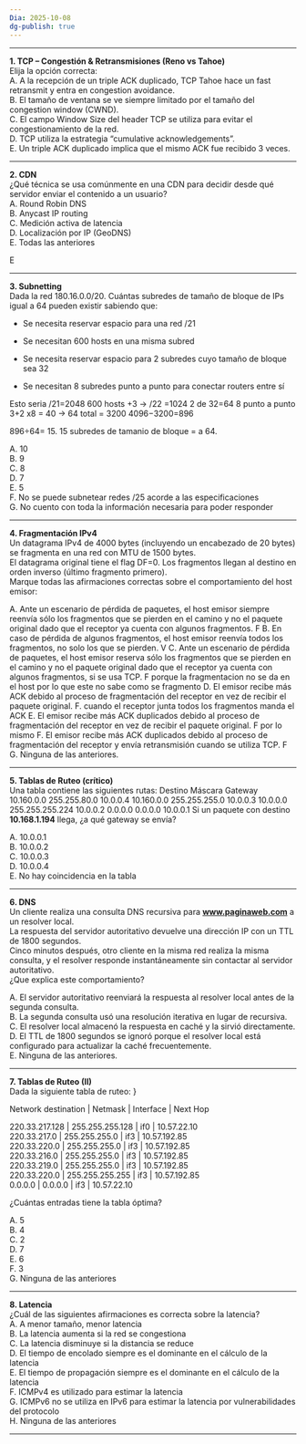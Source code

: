```yaml
---
Dia: 2025-10-08
dg-publish: true
---
```

---

**1. TCP – Congestión & Retransmisiones (Reno vs Tahoe)**  
Elija la opción correcta:  
A. A la recepción de un triple ACK duplicado, TCP Tahoe hace un fast retransmit y entra en congestion avoidance.  
B. El tamaño de ventana se ve siempre limitado por el tamaño del congestion window (CWND).  
C. El campo Window Size del header TCP se utiliza para evitar el congestionamiento de la red.  
D. TCP utiliza la estrategia “cumulative acknowledgements”.  
E. Un triple ACK duplicado implica que el mismo ACK fue recibido 3 veces.

---

**2. CDN**  
¿Qué técnica se usa comúnmente en una CDN para decidir desde qué servidor enviar el contenido a un usuario?  
A. Round Robin DNS  
B. Anycast IP routing  
C. Medición activa de latencia  
D. Localización por IP (GeoDNS)  
E. Todas las anteriores

E 

---

**3. Subnetting**  
Dada la red 180.16.0.0/20. Cuántas subredes de tamaño de bloque de IPs igual a 64 pueden existir sabiendo que:

- Se necesita reservar espacio para una red /21
    
- Se necesitan 600 hosts en una misma subred
    
- Se necesita reservar espacio para 2 subredes cuyo tamaño de bloque sea 32
    
- Se necesitan 8 subredes punto a punto para conectar routers entre sí
    

Esto seria /21=2048 
600 hosts +3 -> /22 =1024
2 de 32=64 
8 punto a punto 3+2 x8 = 40 -> 64
total = 3200
4096−3200=896

896÷64= 15. 15 subredes de tamanio de bloque = a 64.

A. 10  
B. 9  
C. 8  
D. 7  
E. 5  
F. No se puede subnetear redes /25 acorde a las especificaciones  
G. No cuento con toda la información necesaria para poder responder

---

**4. Fragmentación IPv4**  
Un datagrama IPv4 de 4000 bytes (incluyendo un encabezado de 20 bytes) se fragmenta en una red con MTU de 1500 bytes.  
El datagrama original tiene el flag DF=0. Los fragmentos llegan al destino en orden inverso (último fragmento primero).  
Marque todas las afirmaciones correctas sobre el comportamiento del host emisor:

A. Ante un escenario de pérdida de paquetes, el host emisor siempre reenvía sólo los fragmentos que se pierden en el camino y no el paquete original dado que el receptor ya cuenta con algunos fragmentos.  F
B. En caso de pérdida de algunos fragmentos, el host emisor reenvía todos los fragmentos, no solo los que se pierden.  V
C. Ante un escenario de pérdida de paquetes, el host emisor reserva sólo los fragmentos que se pierden en el camino y no el paquete original dado que el receptor ya cuenta con algunos fragmentos, si se usa TCP.  F porque la fragmentacion no se da en el host por lo que este no sabe como se fragmento
D. El emisor recibe más ACK debido al proceso de fragmentación del receptor en vez de recibir el paquete original.  F. cuando el receptor junta todos los fragmentos manda el ACK
E. El emisor recibe más ACK duplicados debido al proceso de fragmentación del receptor en vez de recibir el paquete original.  F por lo mismo
F. El emisor recibe más ACK duplicados debido al proceso de fragmentación del receptor y envía retransmisión cuando se utiliza TCP.  F
G. Ninguna de las anteriores.

---

**5. Tablas de Ruteo (crítico)**  
Una tabla contiene las siguientes rutas:
Destino      Máscara         Gateway
10.160.0.0   255.255.80.0    10.0.0.4
10.160.0.0   255.255.255.0   10.0.0.3
10.0.0.0     255.255.255.224 10.0.0.2
0.0.0.0      0.0.0.0         10.0.0.1
Si un paquete con destino **10.168.1.194** llega, ¿a qué gateway se envía?  

A. 10.0.0.1  
B. 10.0.0.2  
C. 10.0.0.3  
D. 10.0.0.4  
E. No hay coincidencia en la tabla  

---

**6. DNS**  
Un cliente realiza una consulta DNS recursiva para **www.paginaweb.com** a un resolver local.  
La respuesta del servidor autoritativo devuelve una dirección IP con un TTL de 1800 segundos.  
Cinco minutos después, otro cliente en la misma red realiza la misma consulta, y el resolver responde instantáneamente sin contactar al servidor autoritativo.  
¿Que explica este comportamiento?  

A. El servidor autoritativo reenviará la respuesta al resolver local antes de la segunda consulta.  
B. La segunda consulta usó una resolución iterativa en lugar de recursiva.  
C. El resolver local almacenó la respuesta en caché y la sirvió directamente.  
D. El TTL de 1800 segundos se ignoró porque el resolver local está configurado para actualizar la caché frecuentemente.  
E. Ninguna de las anteriores.  

---

**7. Tablas de Ruteo (II)**  
Dada la siguiente tabla de ruteo: }

Network destination | Netmask | Interface | Next Hop

220.33.217.128 | 255.255.255.128 | if0 | 10.57.22.10  
220.33.217.0 | 255.255.255.0 | if3 | 10.57.192.85  
220.33.220.0 | 255.255.255.0 | if3 | 10.57.192.85  
220.33.216.0 | 255.255.255.0 | if3 | 10.57.192.85  
220.33.219.0 | 255.255.255.0 | if3 | 10.57.192.85  
220.33.220.0 | 255.255.255.255 | if3 | 10.57.192.85  
0.0.0.0 | 0.0.0.0 | if3 | 10.57.22.10

¿Cuántas entradas tiene la tabla óptima?  

A. 5  
B. 4  
C. 2  
D. 7  
E. 6  
F. 3  
G. Ninguna de las anteriores  

---

**8. Latencia**  
¿Cuál de las siguientes afirmaciones es correcta sobre la latencia?  
A. A menor tamaño, menor latencia  
B. La latencia aumenta si la red se congestiona  
C. La latencia disminuye si la distancia se reduce  
D. El tiempo de encolado siempre es el dominante en el cálculo de la latencia  
E. El tiempo de propagación siempre es el dominante en el cálculo de la latencia  
F. ICMPv4 es utilizado para estimar la latencia  
G. ICMPv6 no se utiliza en IPv6 para estimar la latencia por vulnerabilidades del protocolo  
H. Ninguna de las anteriores  

---

